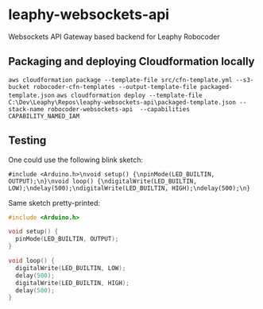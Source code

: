 # leaphy-websockets-api

Websockets API Gateway based backend for Leaphy Robocoder

## Packaging and deploying Cloudformation locally

`aws cloudformation package --template-file src/cfn-template.yml --s3-bucket robocoder-cfn-templates --output-template-file packaged-template.json`
`aws cloudformation deploy --template-file C:\Dev\Leaphy\Repos\leaphy-websockets-api\packaged-template.json --stack-name robocoder-websockets-api  --capabilities CAPABILITY_NAMED_IAM`

## Testing

One could use the following blink sketch:

`#include <Arduino.h>\nvoid setup() {\npinMode(LED_BUILTIN, OUTPUT);\n}\nvoid loop() {\ndigitalWrite(LED_BUILTIN, LOW);\ndelay(500);\ndigitalWrite(LED_BUILTIN, HIGH);\ndelay(500);\n}`

Same sketch pretty-printed:

```c++
#include <Arduino.h>

void setup() {
  pinMode(LED_BUILTIN, OUTPUT);
}

void loop() {
  digitalWrite(LED_BUILTIN, LOW);
  delay(500);
  digitalWrite(LED_BUILTIN, HIGH);
  delay(500);
}
```
